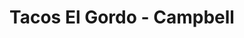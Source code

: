 ---
path: "/eats/tacos-el-gordo-campbell"
title: "Tacos El Gordo - Campbell"
image: "https://res.cloudinary.com/tpage99/image/upload/v1586830151/local417eats/local417eatslogo.png"
orderops: ["takeout"]
category: "eats"
hours: "10am-8pm Monday through Saturday. 10am-4pm Sunday"
eatsType: "Mexican"
website: "https://tacoselgordo2.business.site/"
facebook: "https://www.facebook.com/Tacos-El-Gordo-102392551135338"
address: "5360 S. Campbell Ave Springfield, Missouri 65810"
phone: "4178835305"
tags: ["mexican", "tacos"]
---